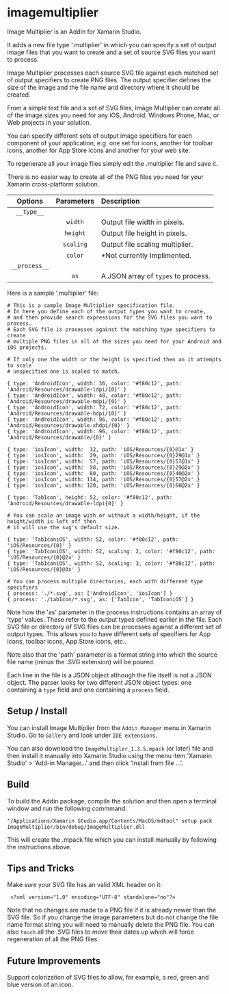 # imagemultiplier

Image Multiplier is an AddIn for Xamarin Studio.

It adds a new file type '.multiplier' in which you can specify a set of output image files that
you want to create and a set of source SVG files you want to process. 

Image Multiplier processes each source SVG file against each matched set of output specifiers
to create PNG files. The output specifier defines the size of the image and the file name and
directory where it should be created.

From a simple text file and a set of SVG files, Image Multiplier can create all of the image
sizes you need for any iOS, Android, Windows Phone, Mac, or Web projects in your solution.

You can specify different sets of output image specifiers for each component of your application,
e.g. one set for icons, another for toolbar icons, another for App Store icons and another for
your web site.

To regenerate all your image files simply edit the .multiplier file and save it.

There is no easier way to create all of the PNG files you need for your Xamarin cross-platform
solution.

| Options		| Parameters	| Description							|
| :-----------: | :-----------: | :------------------------------------ |
| `__type__`	| 				| 										|
|				| `width` 		| Output file width in pixels.			|
|				| `height` 		| Output file height in pixels.			|
|				| `scaling` 	| Output file scaling multiplier.		|
|				| `color` 		| *Not currently Implimented.			|
| `__process__`	| 				| 										|
|				| `as`	 		| A JSON array of `types` to process.	|

Here is a sample '.multiplier' file:

    # This is a sample Image Multiplier specification file.
    # In here you define each of the output types you want to create,
    # and then provide search expressions for the SVG files you want to process.
    # Each SVG file is processes against the matching type specifiers to create
    # multiple PNG files in all of the sizes you need for your Android and iOS projects.

    # If only one the width or the height is specified then an it attempts to scale 
    # unspecified one is scaled to match. 

    { type: 'AndroidIcon', width: 36, color: '#f80c12', path: 'Android/Resources/drawable-ldpi/{0}' }
    { type: 'AndroidIcon', width: 48, color: '#f80c12', path: 'Android/Resources/drawable-mdpi/{0}' }
    { type: 'AndroidIcon', width: 72, color: '#f80c12', path: 'Android/Resources/drawable-hdpi/{0}' }
    { type: 'AndroidIcon', width: 96, color: '#f80c12', path: 'Android/Resources/drawable-xhdpi/{0}' }
    { type: 'AndroidIcon', width: 96, color: '#f80c12', path: 'Android/Resources/drawable/{0}' }
    
    { type: 'iosIcon', width:  32, path: 'iOS/Resources/{0}@1x' }
    { type: 'iosIcon', width:  29, path: 'iOS/Resources/{0}29@1x' }
    { type: 'iosIcon', width:  57, path: 'iOS/Resources/{0}57@1x' }
    { type: 'iosIcon', width:  58, path: 'iOS/Resources/{0}29@2x' }
    { type: 'iosIcon', width:  80, path: 'iOS/Resources/{0}40@2x' }
    { type: 'iosIcon', width: 114, path: 'iOS/Resources/{0}57@2x' }
    { type: 'iosIcon', width: 120, path: 'iOS/Resources/{0}60@2x' }

    { type: 'TabIcon', height: 52, color: '#f80c12', path: 'Android/Resources/drawable-ldpi{0}' }

    # You can scale an image with or without a width/height, if the height/width is left off then
    # it will use the svg's default size. 

    { type: 'TabIconiOS', width: 52, color: '#f80c12', path: 'iOS/Resources/{0}' }
    { type: 'TabIconiOS', width: 52, scaling: 2, color: '#f80c12', path: 'iOS/Resources/{0}@2x' }
   	{ type: 'TabIconiOS', width: 52, scaling: 3, color: '#f80c12', path: 'iOS/Resources/{0}@3x' }

    # You can process multiple directories, each with different type specifiers
    { process: './*.svg', as: ['AndroidIcon', 'iosIcon'] }
    { process: './tabIcon/*.svg', as: ['TabIcon', 'TabIconiOS'] }

Note how the 'as' parameter in the process instructions contains an array of 'type' values. These
refer to the output types defined earlier in the file. Each SVG file or directory of SVG files can
be processes against a different set of output types. This allows you to have different sets of specifiers
for App icons, toolbar icons, App Store icons, etc..

Note also that the 'path' parameter is a format string into which the source file name (minus the .SVG
extension) will be poured.

Each line in the file is a JSON object although the file itself is not a JSON object. The parser looks
for two different JSON object types: one containing a `type` field and one containing a `process` field.

## Setup / Install

You can install Image Multiplier from the `Addin Manager` menu in Xamarin Studio. Go to `Gallery` and look
under `IDE extensions`.

You can also download the `ImageMultipler_1.3.5.mpack` (or later) file and then install it
manually into Xamarin Studio using the menu item 'Xamarin Studio' > 'Add-in Manager...' and then click 'Install from file ...'.

## Build

To build the Addin package, compile the solution and then open a terminal window and run the following commmand:

    "/Applications/Xamarin Studio.app/Contents/MacOS/mdtool" setup pack ImageMultiplier/bin/debug/ImageMultiplier.dll

This will create the .mpack file which you can install manually by following the instructions above.

## Tips and Tricks

Make sure your SVG file has an valid XML header on it:

     <?xml version="1.0" encoding="UTF-8" standalone="no"?>

Note that no changes are made to a PNG file if it is already newer than the SVG file. So if you
change the image parameters but do not change the file name format string you will need to 
manually delete the PNG file. You can also `touch` all the .SVG files to move their dates up
which will force regeneration of all the PNG files.


## Future Improvements

Support colorization of SVG files to allow, for example, a red, green and blue version of an icon.




